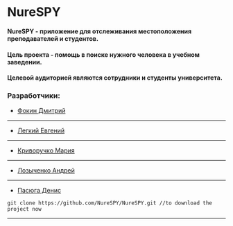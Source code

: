 # NureSPY
**NureSPY - приложение для отслеживания местоположения преподавателей и студентов.**
#### Цель проекта - помощь в поиске нужного человека в учебном заведении.
#### Целевой аудиторией являются сотрудники и студенты университета.

### Разработчики:
 * [Фокин Дмитрий](mailto:dmytro.fokin@nure.ua)
 ***
 * [Легкий Евгений](mailto:yevhen.lehkyi@nure.ua)
 ***
 * [Криворучко Мария](mailto:mariia.kryvoruchko@nure.ua)
 ***
 * [Лозыченко Андрей](mailto:andrii.lozychenko@nure.ua)
 ***
 * [Пасюга Денис](mailto:denys.pasiuha@nure.ua)

 `git clone https://github.com/NureSPY/NureSPY.git //to download the project now`

 ***
